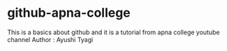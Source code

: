 # github-apna-college
This is a basics about github and it is a tutorial from apna college youtube channel
Author : Ayushi Tyagi
